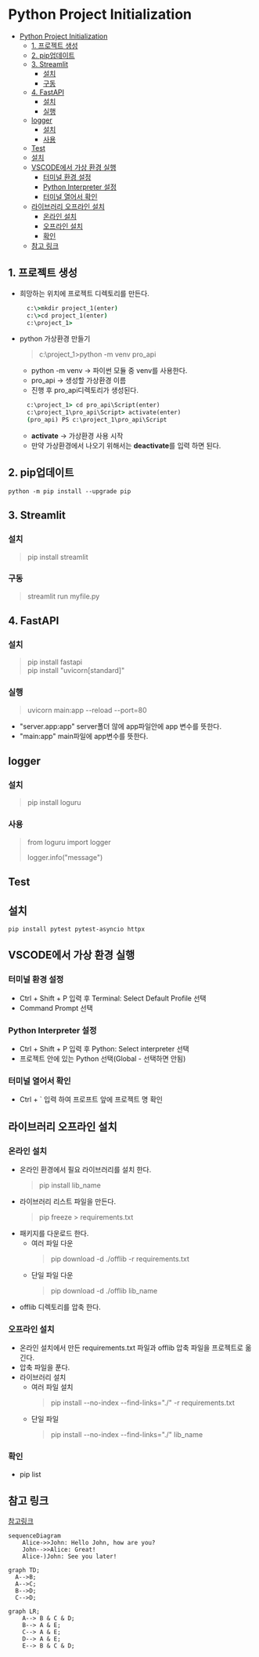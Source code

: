 # Python Project Initialization

- [Python Project Initialization](#python-project-initialization)
  - [1. 프로젝트 생성](#1-프로젝트-생성)
  - [2. pip업데이트](#2-pip업데이트)
  - [3. Streamlit](#3-streamlit)
    - [설치](#설치)
    - [구동](#구동)
  - [4. FastAPI](#4-fastapi)
    - [설치](#설치-1)
    - [실행](#실행)
  - [logger](#logger)
    - [설치](#설치-2)
    - [사용](#사용)
  - [Test](#test)
  - [설치](#설치-3)
  - [VSCODE에서 가상 환경 실행](#vscode에서-가상-환경-실행)
    - [터미널 환경 설정](#터미널-환경-설정)
    - [Python Interpreter 설정](#python-interpreter-설정)
    - [터미널 열어서 확인](#터미널-열어서-확인)
  - [라이브러리 오프라인 설치](#라이브러리-오프라인-설치)
    - [온라인 설치](#온라인-설치)
    - [오프라인 설치](#오프라인-설치)
    - [확인](#확인)
  - [참고 링크](#참고-링크)

## 1. 프로젝트 생성

- 희망하는 위치에 프로젝트 디렉토리를 만든다.

  ```cmd
    c:\>mkdir project_1(enter)
    c:\>cd project_1(enter)
    c:\project_1>
  ```

- python 가상환경 만들기

  > c:\project_1>python -m venv pro_api

  - python -m venv -> 파이썬 모듈 중 venv를 사용한다.
  - pro_api -> 생성할 가상환경 이름
  - 진행 후 pro_api디렉토리가 생성된다.

  ```cmd
    c:\project_1> cd pro_api\Script(enter)
    c:\project_1\pro_api\Script> activate(enter)
    (pro_api) PS c:\project_1\pro_api\Script
  ```

  - **activate** -> 가상환경 사용 시작
  - 만약 가상환경에서 나오기 위해서는 **deactivate**를 입력 하면 된다.

## 2. pip업데이트

```
python -m pip install --upgrade pip
```

## 3. Streamlit

### 설치

> pip install streamlit

### 구동

> streamlit run myfile.py

## 4. FastAPI

### 설치

> pip install fastapi  
> pip install "uvicorn[standard]"

### 실행

> uvicorn main:app --reload --port=80

- "server.app:app" server폴더 않에 app파일안에 app 변수를 뜻한다.
- "main:app" main파일에 app변수를 뜻한다.

## logger

### 설치

> pip install loguru

### 사용

> from loguru import logger
>
> logger.info("message")

## Test

## 설치

```
pip install pytest pytest-asyncio httpx
```

## VSCODE에서 가상 환경 실행

### 터미널 환경 설정

- Ctrl + Shift + P 입력 후 Terminal: Select Default Profile 선택
- Command Prompt 선택

### Python Interpreter 설정

- Ctrl + Shift + P 입력 후 Python: Select interpreter 선택
- 프로젝트 안에 있는 Python 선택(Global - 선택하면 안됨)

### 터미널 열어서 확인

- Ctrl + ` 입력 하여 프로프트 앞에 프로젝트 명 확인

## 라이브러리 오프라인 설치

### 온라인 설치

- 온라인 환경에서 필요 라이브러리를 설치 한다.
  > pip install lib_name
- 라이브러리 리스트 파일을 만든다.
  > pip freeze > requirements.txt
- 패키지를 다운로드 한다.
  - 여러 파일 다운
    > pip download -d ./offlib -r requirements.txt
  - 단일 파일 다운
    > pip download -d ./offlib lib_name
- offlib 디렉토리를 압축 한다.

### 오프라인 설치

- 온라인 설치에서 만든 requirements.txt 파일과 offlib 압축 파일을 프로젝트로 옮긴다.
- 압축 파일을 푼다.
- 라이브러리 설치
  - 여러 파일 설치
    > pip install --no-index --find-links="./" -r requirements.txt
  - 단일 파일
    > pip install --no-index --find-links="./" lib_name

### 확인

- pip list

## 참고 링크

[참고링크](https://velog.io/@hongjunland/FastAPI-%ED%86%B5%ED%95%A9%ED%85%8C%EC%8A%A4%ED%8A%B8-TestClient)

```mermaid
sequenceDiagram
    Alice->>John: Hello John, how are you?
    John-->>Alice: Great!
    Alice-)John: See you later!
```

```mermaid
graph TD;
  A-->B;
  A-->C;
  B-->D;
  C-->D;
```

```mermaid
graph LR;
    A--> B & C & D;
    B--> A & E;
    C--> A & E;
    D--> A & E;
    E--> B & C & D;
```
